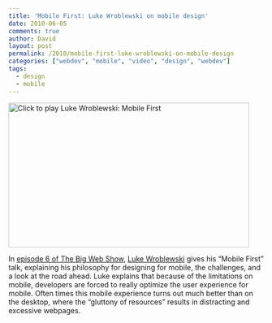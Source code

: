 ```yaml
---
title: 'Mobile First: Luke Wroblewski on mobile design'
date: 2010-06-05
comments: true
author: David
layout: post
permalink: /2010/mobile-first-luke-wroblewski-on-mobile-design
categories: ["webdev", "mobile", "video", "design", "webdev"]
tags:
  - design
  - mobile
---
```

[<img src="http://davidbcalhoun.com/wp-content/uploads/2010/06/luke-wroblewski-mobile-first1.png" alt="Click to play Luke Wroblewski: Mobile First" title="Click to play Luke Wroblewski: Mobile First" width="474" height="285" class="aligncenter size-full wp-image-271" />][1]

In [episode 6 of The Big Web Show][1], [Luke Wroblewski][2] gives his &#8220;Mobile First&#8221; talk, explaining his philosophy for designing for mobile, the challenges, and a look at the road ahead. Luke explains that because of the limitations on mobile, developers are forced to really optimize the user experience for mobile. Often times this mobile experience turns out much better than on the desktop, where the &#8220;gluttony of resources&#8221; results in distracting and excessive webpages.

 [1]: http://5by5.tv/bigwebshow/6
 [2]: //lukew.com/